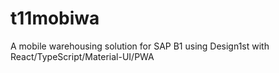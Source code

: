 # t11mobiwa
A mobile warehousing solution for SAP B1 using Design1st with React/TypeScript/Material-UI/PWA
